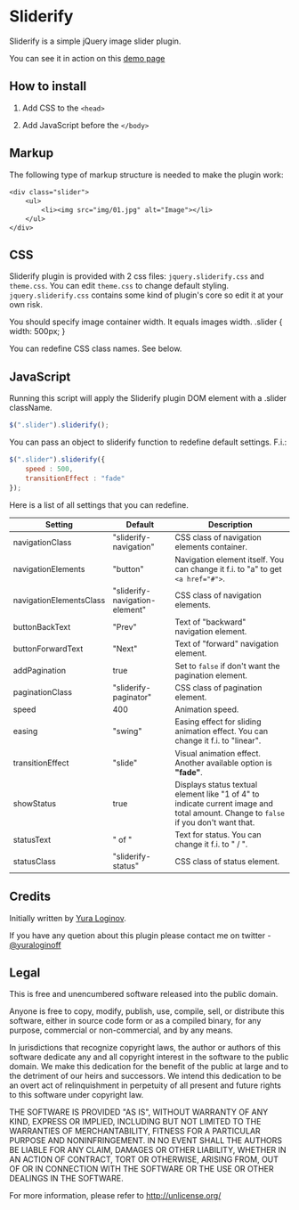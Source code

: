 # Sliderify

Sliderify is a simple jQuery image slider plugin.

You can see it in action on this [demo page](http://yuraloginoff.com/sliderify/)


## How to install

1. Add CSS to the `<head>`

	<link rel="stylesheet" href="css/jquery.sliderify.css">
	<link rel="stylesheet" href="css/theme.css">

2. Add JavaScript before the `</body>`

	<script src="http://ajax.googleapis.com/ajax/libs/jquery/1.10.1/jquery.min.js"></script>
	<script src="js/jquery.sliderify.js"></script>
	<script>
		$(".slider").sliderify();
	</script>

## Markup

The following type of markup structure is needed to make the plugin work:

	<div class="slider">
		<ul>
			<li><img src="img/01.jpg" alt="Image"></li>
		</ul>
	</div>


## CSS
Sliderify plugin is provided with 2 css files: `jquery.sliderify.css` and `theme.css`. You can edit `theme.css` to change default styling. `jquery.sliderify.css` contains some kind of plugin's core so edit it at your own risk.

You should specify image container width. It equals images width.
	.slider { width: 500px; }

You can redefine CSS class names. See below.


## JavaScript
Running this script will apply the Sliderify plugin DOM element with a .slider className.
```javascript
$(".slider").sliderify();
```

You can pass an object to sliderify function to redefine default settings. F.i.:
```javascript
$(".slider").sliderify({
	speed : 500,
	transitionEffect : "fade"
});
```

Here is a list of all settings that you can redefine.

Setting | Default | Description
--- | --- | ---
navigationClass | "sliderify-navigation" | CSS class of navigation elements container.
navigationElements | "button" | Navigation element itself. You can change it f.i. to "a" to get `<a href="#">`.
navigationElementsClass | "sliderify-navigation-element" | CSS class of navigation elements.
buttonBackText | "Prev" | Text of "backward" navigation element.
buttonForwardText | "Next" | Text of "forward" navigation element.
addPagination | true | Set to `false` if don't want the pagination element.
paginationClass | "sliderify-paginator" | CSS class of pagination element.
speed | 400 | Animation speed.
easing | "swing" | Easing effect for sliding animation effect. You can change it f.i. to "linear".
transitionEffect | "slide" | Visual animation effect. Another available option is **"fade"**.
showStatus | true | Displays status textual element like "1 of 4" to indicate current image and total amount. Change to `false` if you don't want that.
statusText | " of "| Text for status. You can change it f.i. to " / ".
statusClass | "sliderify-status" | CSS class of status element.


## Credits
Initially written by [Yura Loginov](http://yuraloginoff.com).

If you have any quetion about this plugin please contact me on twitter - [@yuraloginoff](https://twitter.com/yuraloginoff)

## Legal

This is free and unencumbered software released into the public domain.

Anyone is free to copy, modify, publish, use, compile, sell, or
distribute this software, either in source code form or as a compiled
binary, for any purpose, commercial or non-commercial, and by any
means.

In jurisdictions that recognize copyright laws, the author or authors
of this software dedicate any and all copyright interest in the
software to the public domain. We make this dedication for the benefit
of the public at large and to the detriment of our heirs and
successors. We intend this dedication to be an overt act of
relinquishment in perpetuity of all present and future rights to this
software under copyright law.

THE SOFTWARE IS PROVIDED "AS IS", WITHOUT WARRANTY OF ANY KIND,
EXPRESS OR IMPLIED, INCLUDING BUT NOT LIMITED TO THE WARRANTIES OF
MERCHANTABILITY, FITNESS FOR A PARTICULAR PURPOSE AND NONINFRINGEMENT.
IN NO EVENT SHALL THE AUTHORS BE LIABLE FOR ANY CLAIM, DAMAGES OR
OTHER LIABILITY, WHETHER IN AN ACTION OF CONTRACT, TORT OR OTHERWISE,
ARISING FROM, OUT OF OR IN CONNECTION WITH THE SOFTWARE OR THE USE OR
OTHER DEALINGS IN THE SOFTWARE.

For more information, please refer to <http://unlicense.org/>
